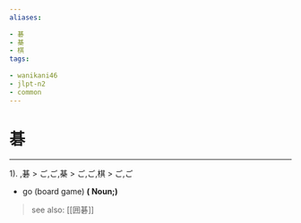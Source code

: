 ```yaml
---
aliases:
    
- 碁
- 棊
- 棋
tags:
    
- wanikani46
- jlpt-n2
- common
---
```


# 碁
---
1).
,碁 > ご,ご,棊 > ご,ご,棋 > ご,ご

- go (board game)
**( Noun;)**
> see also:  [[囲碁]]
            